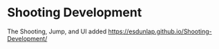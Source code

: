 # Shooting Development
 The Shooting, Jump, and UI added https://esdunlap.github.io/Shooting-Development/
